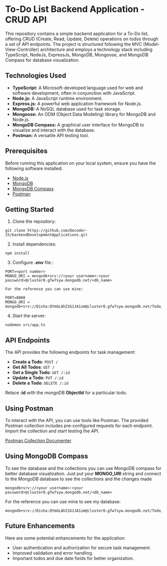 # To-Do List Backend Application - CRUD API

This repository contains a simple backend application for a To-Do list, offering CRUD (Create, Read, Update, Delete) operations on todos through a set of API endpoints. The project is structured following the MVC (Model-View-Controller) architecture and employs a technology stack including TypeScript, NodeJs, ExpressJs, MongoDB, Mongoose, and MongoDB Compass for database visualization.


## Technologies Used

- **TypeScript:** A Microsoft-developed language used for web and software development, often in conjunction with JavaScript.
- **Node.js:** A JavaScript runtime environment.
- **Express.js:** A powerful web application framework for Node.js.
- **MongoDB:** A NoSQL database used for task storage.
- **Mongoose:** An ODM (Object Data Modeling) library for MongoDB and Node.js.
- **MongoDB Compass:** A graphical user interface for MongoDB to visualize and interact with the database.
- **Postman:** A versatile API testing tool.

## Prerequisites

Before running this application on your local system, ensure you have the following software installed:

- [Node.js](https://nodejs.org)
- [MongoDB](https://www.mongodb.com)
- [MongoDB Compass](https://www.mongodb.com/products/compass)
- [Postman](https://www.postman.com)

## Getting Started

1. Clone the repository:

```
git clone https://github.com/Decoder-25/backendDevelopmentApplications.git

```

2. Install dependencies:

```
npm install
```

3. Configure **.env** file.:

```
PORT=<port number>
MONGO_URI = mongodb+srv://<your username>:<your password>@cluster0.gfw7syw.mongodb.net/<db_name>

For the reference you can use mine:

PORT=8000
MONGO_URI = mongodb+srv://Disha:QYmGLAhZ1G1JA1zm@cluster0.gfw7syw.mongodb.net/Todo_app
```

4. Start the server:

```
nodemon src/app.ts
```

## API Endpoints

The API provides the following endpoints for task management:

- **Create a Todo**: `POST /`
- **Get All Todos**: `GET /`
- **Get a Single Todo**: `GET /:id`
- **Update a Todo**: `PUT /:id`
- **Delete a Todo**: `DELETE /:id`

Relace **:id** with the mongoDB **ObjectId** for a particular todo.

## Using Postman

To interact with the API, you can use tools like Postman. The provided Postman collection includes pre-configured requests for each endpoint. Import the collection and start testing the API. 

[Postman Collection Documenter](https://documenter.getpostman.com/view/20379285/2s9XxvUvV1)

## Using MongoDB Compass

To see the database and the collections you can use MongoDB compass for better database visualization. Just put your **MONGO_URI** string and connect to the MongoDB database to see the collections and the changes made


```
mongodb+srv://<your username>:<your password>@cluster0.gfw7syw.mongodb.net/<db_name>
```

For the reference you can use mine to see my database:
```
mongodb+srv://Disha:QYmGLAhZ1G1JA1zm@cluster0.gfw7syw.mongodb.net/Todo_app
```


## Future Enhancements

Here are some potential enhancements for the application:

- User authentication and authorization for secure task management.
- Improved validation and error handling.
- Important todos and due date fields for better organization.



